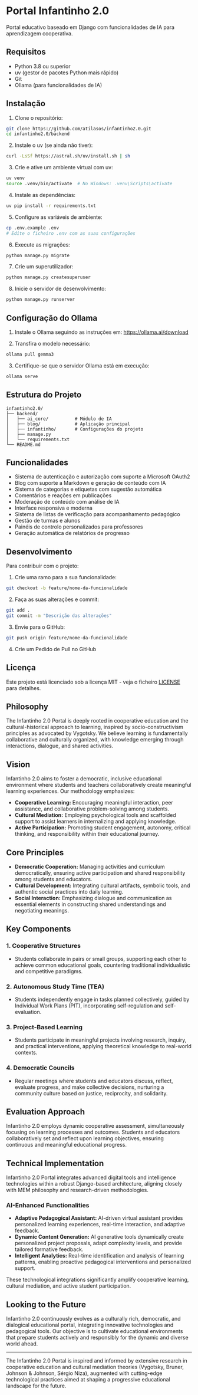 # Portal Infantinho 2.0

Portal educativo baseado em Django com funcionalidades de IA para aprendizagem cooperativa.

## Requisitos

- Python 3.8 ou superior
- uv (gestor de pacotes Python mais rápido)
- Git
- Ollama (para funcionalidades de IA)

## Instalação

1. Clone o repositório:
```bash
git clone https://github.com/atilasos/infantinho2.0.git
cd infantinho2.0/backend
```

2. Instale o uv (se ainda não tiver):
```bash
curl -LsSf https://astral.sh/uv/install.sh | sh
```

3. Crie e ative um ambiente virtual com uv:
```bash
uv venv
source .venv/bin/activate  # No Windows: .venv\Scripts\activate
```

4. Instale as dependências:
```bash
uv pip install -r requirements.txt
```

5. Configure as variáveis de ambiente:
```bash
cp .env.example .env
# Edite o ficheiro .env com as suas configurações
```

6. Execute as migrações:
```bash
python manage.py migrate
```

7. Crie um superutilizador:
```bash
python manage.py createsuperuser
```

8. Inicie o servidor de desenvolvimento:
```bash
python manage.py runserver
```

## Configuração do Ollama

1. Instale o Ollama seguindo as instruções em: https://ollama.ai/download

2. Transfira o modelo necessário:
```bash
ollama pull gemma3
```

3. Certifique-se que o servidor Ollama está em execução:
```bash
ollama serve
```

## Estrutura do Projeto

```
infantinho2.0/
├── backend/
│   ├── ai_core/          # Módulo de IA
│   ├── blog/             # Aplicação principal
│   ├── infantinho/       # Configurações do projeto
│   ├── manage.py
│   └── requirements.txt
└── README.md
```

## Funcionalidades

- Sistema de autenticação e autorização com suporte a Microsoft OAuth2
- Blog com suporte a Markdown e geração de conteúdo com IA
- Sistema de categorias e etiquetas com sugestão automática
- Comentários e reações em publicações
- Moderação de conteúdo com análise de IA
- Interface responsiva e moderna
- Sistema de listas de verificação para acompanhamento pedagógico
- Gestão de turmas e alunos
- Painéis de controlo personalizados para professores
- Geração automática de relatórios de progresso

## Desenvolvimento

Para contribuir com o projeto:

1. Crie uma ramo para a sua funcionalidade:
```bash
git checkout -b feature/nome-da-funcionalidade
```

2. Faça as suas alterações e commit:
```bash
git add .
git commit -m "Descrição das alterações"
```

3. Envie para o GitHub:
```bash
git push origin feature/nome-da-funcionalidade
```

4. Crie um Pedido de Pull no GitHub

## Licença

Este projeto está licenciado sob a licença MIT - veja o ficheiro [LICENSE](LICENSE) para detalhes.

## Philosophy

The Infantinho 2.0 Portal is deeply rooted in cooperative education and the cultural-historical approach to learning, inspired by socio-constructivism principles as advocated by Vygotsky. We believe learning is fundamentally collaborative and culturally organized, with knowledge emerging through interactions, dialogue, and shared activities.

## Vision

Infantinho 2.0 aims to foster a democratic, inclusive educational environment where students and teachers collaboratively create meaningful learning experiences. Our methodology emphasizes:

- **Cooperative Learning:** Encouraging meaningful interaction, peer assistance, and collaborative problem-solving among students.
- **Cultural Mediation:** Employing psychological tools and scaffolded support to assist learners in internalizing and applying knowledge.
- **Active Participation:** Promoting student engagement, autonomy, critical thinking, and responsibility within their educational journey.

## Core Principles

- **Democratic Cooperation:** Managing activities and curriculum democratically, ensuring active participation and shared responsibility among students and educators.
- **Cultural Development:** Integrating cultural artifacts, symbolic tools, and authentic social practices into daily learning.
- **Social Interaction:** Emphasizing dialogue and communication as essential elements in constructing shared understandings and negotiating meanings.

## Key Components

### 1. Cooperative Structures
- Students collaborate in pairs or small groups, supporting each other to achieve common educational goals, countering traditional individualistic and competitive paradigms.

### 2. Autonomous Study Time (TEA)
- Students independently engage in tasks planned collectively, guided by Individual Work Plans (PIT), incorporating self-regulation and self-evaluation.

### 3. Project-Based Learning
- Students participate in meaningful projects involving research, inquiry, and practical interventions, applying theoretical knowledge to real-world contexts.

### 4. Democratic Councils
- Regular meetings where students and educators discuss, reflect, evaluate progress, and make collective decisions, nurturing a community culture based on justice, reciprocity, and solidarity.

## Evaluation Approach

Infantinho 2.0 employs dynamic cooperative assessment, simultaneously focusing on learning processes and outcomes. Students and educators collaboratively set and reflect upon learning objectives, ensuring continuous and meaningful educational progress.

## Technical Implementation

Infantinho 2.0 Portal integrates advanced digital tools and intelligence technologies within a robust Django-based architecture, aligning closely with MEM philosophy and research-driven methodologies.

### AI-Enhanced Functionalities

- **Adaptive Pedagogical Assistant:** AI-driven virtual assistant provides personalized learning experiences, real-time interaction, and adaptive feedback.
- **Dynamic Content Generation:** AI generative tools dynamically create personalized project proposals, adapt complexity levels, and provide tailored formative feedback.
- **Intelligent Analytics:** Real-time identification and analysis of learning patterns, enabling proactive pedagogical interventions and personalized support.

These technological integrations significantly amplify cooperative learning, cultural mediation, and active student participation.

## Looking to the Future

Infantinho 2.0 continuously evolves as a culturally rich, democratic, and dialogical educational portal, integrating innovative technologies and pedagogical tools. Our objective is to cultivate educational environments that prepare students actively and responsibly for the dynamic and diverse world ahead.

---

The Infantinho 2.0 Portal is inspired and informed by extensive research in cooperative education and cultural mediation theories (Vygotsky, Bruner, Johnson & Johnson, Sérgio Niza), augmented with cutting-edge technological practices aimed at shaping a progressive educational landscape for the future.

